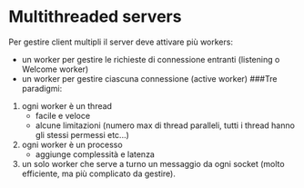 # Multithreaded servers
Per gestire client multipli il server deve attivare più workers:
- un worker per gestire le richieste di connessione entranti
(listening o Welcome worker)
- un worker per gestire ciascuna connessione (active worker)
###Tre paradigmi:
1. ogni worker è un thread
   - facile e veloce 
   - alcune limitazioni (numero max di thread paralleli, tutti i thread hanno gli stessi permessi etc...)
2. ogni worker è un processo 
   - aggiunge complessità e latenza
3. un solo worker che serve a turno un messaggio da ogni socket (molto efficiente, ma più complicato da gestire).